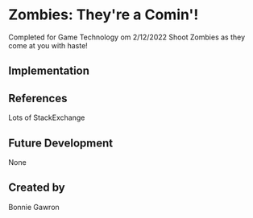 # Zombies: They're a Comin'!
Completed for Game Technology om 2/12/2022
Shoot Zombies as they come at you with haste!
## Implementation

## References
Lots of StackExchange
## Future Development
None
## Created by
Bonnie Gawron
